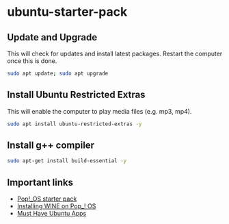 # ubuntu-starter-pack

## Update and Upgrade

This will check for updates and install latest packages. Restart the computer once this is done.

```bash
sudo apt update; sudo apt upgrade
```

## Install Ubuntu Restricted Extras

This will enable the computer to play media files (e.g. mp3, mp4).

```bash
sudo apt install ubuntu-restricted-extras -y
```

## Install g++ compiler

```bash
sudo apt-get install build-essential -y
```

## Important links

- [Pop!_OS starter pack](https://techhut.tv/5-things-to-do-after-installing-pop-os/)
- [Installing WINE on Pop_! OS](https://wine.htmlvalidator.com/install-wine-on-pop_os-20.04.html)
- [Must Have Ubuntu Apps](https://www.omgubuntu.co.uk/2016/12/21-must-have-apps-ubuntu)
